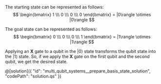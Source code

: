 ﻿The starting state can be represented as follows:
$$ \begin{bmatrix} 1 \\\ 0 \\\ 0 \\\ 0 \end{bmatrix} = |0\rangle \otimes |0\rangle $$

The goal state can be represented as follows:
$$ \begin{bmatrix} 0 \\\ 0 \\\ 0 \\\ 1 \end{bmatrix} = |1\rangle \otimes |1\rangle $$

Applying an **X** gate to a qubit in the $|0\rangle$ state transforms the qubit state into the $|1\rangle$ state. So, if we apply the **X** gate on the first qubit and the second qubit, we get the desired state.

@[solution]({
"id": "multi_qubit_systems__prepare_basis_state_solution",
"codePath": "solution.qs"
})
